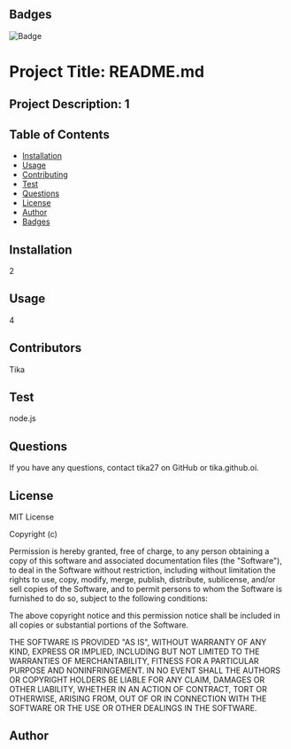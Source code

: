 

  ## Badges
  ![Badge](https://img.shields.io/badge/tika27-README.md-green)

  # Project Title: README.md

  ## Project Description: 1

  ## Table of Contents
  * [Installation](#installation)
  * [Usage](#usage)
  * [Contributing](#contributing)
  * [Test](#test)
  * [Questions](#questions)
  * [License](#license)
  * [Author](#Author)
  * [Badges](#badges)
  
  ## Installation
  2

  ## Usage
  4

  ## Contributors
  Tika
  
  ## Test
  node.js

  ## Questions
  If you have any questions, contact tika27 on GitHub or tika.github.oi.
  
  ## License
  MIT License
  
  Copyright (c) <YEAR> <fullname>

  Permission is hereby granted, free of charge, to any person obtaining a copy of 
  this software and associated documentation files (the "Software"), 
  to deal in the Software without restriction, including without limitation 
  the rights to use, copy, modify, merge, publish, distribute, sublicense, and/or sell copies of the Software, 
  and to permit persons to whom the Software is furnished to do so, subject to the following conditions:

  The above copyright notice and this permission notice shall be included in all copies or substantial portions of the Software.

  THE SOFTWARE IS PROVIDED "AS IS", WITHOUT WARRANTY OF ANY KIND, 
  EXPRESS OR IMPLIED, INCLUDING BUT NOT LIMITED TO THE WARRANTIES OF 
  MERCHANTABILITY, FITNESS FOR A PARTICULAR PURPOSE AND NONINFRINGEMENT. IN NO EVENT SHALL 
  THE AUTHORS OR COPYRIGHT HOLDERS BE LIABLE FOR ANY CLAIM, DAMAGES OR OTHER LIABILITY, 
  WHETHER IN AN ACTION OF CONTRACT, TORT OR OTHERWISE, ARISING FROM, OUT OF OR IN CONNECTION WITH THE 
  SOFTWARE OR THE USE OR OTHER DEALINGS IN THE SOFTWARE.


  ## Author
  
  


